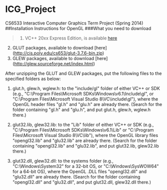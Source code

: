 # ICG_Project
CS6533 Interactive Computer Graphics Term Project (Spring 2014)
##Installation Instructions for OpenGL
###What you need to download
>1. VC++ 20xx Express Edition, is available [here](https://www.visualstudio.com/en-US/products/visual-studio-express-vs)
2. GLUT packages, available to download [here] (http://cis.poly.edu/cs653/glut-3.7.6-bin.zip)
3. GLEW packages, available to download [here] (http://glew.sourceforge.net/index.html)

After unzipping the GLUT and GLEW packages, put the following files to the specified folders as below:

1. glut.h, glew.h, wglew.h: to the "include/gl" folder of either VC++ or SDK (e.g., "C:\Program Files\Microsoft SDKs\Windows\v6.1\Include\gl", or "C:\Program Files\Microsoft Visual Studio 8\VC\include\gl\"), where the OpenGL header files "gl.h" and "glu.h" are already there. (Search for the folder containing "gl.h" and "glu.h", and put glut.h, glew.h, wglew.h there.)

2. glut32.lib, glew32.lib: to the "Lib" folder of either VC++ or SDK (e.g., "C:\Program Files\Microsoft SDKs\Windows\v6.1\Lib" or "C:\Program Files\Microsoft Visual Studio 8\VC\lib"), where the OpenGL library files "opengl32.lib" and "glu32.lib" are already there. (Search for the folder containing "opengl32.lib" and "glu32.lib", and put glut32.lib, glew32.lib there.)

3. glut32.dll, glew32.dll: to the systems folder (e.g., "C:\Windows\System32" for a 32-bit OS, or "C:\Windows\SysWOW64" for a 64-bit OS), where the OpenGL .DLL files "opengl32.dll" and "glu32.dll" are already there. (Search for the folder containing "opengl32.dll" and "glu32.dll", and put glut32.dll, glew32.dll there.)
